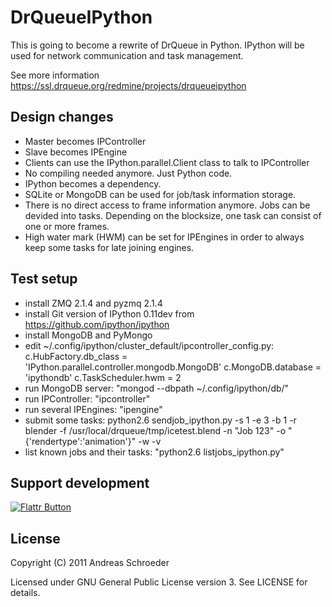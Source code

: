 DrQueueIPython
==============

This is going to become a rewrite of DrQueue in Python. IPython will be used for network communication and task management.

See more information https://ssl.drqueue.org/redmine/projects/drqueueipython


Design changes
--------------

* Master becomes IPController
* Slave becomes IPEngine
* Clients can use the IPython.parallel.Client class to talk to IPController
* No compiling needed anymore. Just Python code.
* IPython becomes a dependency.
* SQLite or MongoDB can be used for job/task information storage.
* There is no direct access to frame information anymore. Jobs can be devided into tasks. Depending on the blocksize, one task can consist of one or more frames.
* High water mark (HWM) can be set for IPEngines in order to always keep some tasks for late joining engines.


Test setup
----------

* install ZMQ 2.1.4 and pyzmq 2.1.4
* install Git version of IPython 0.11dev from https://github.com/ipython/ipython
* install MongoDB and PyMongo
* edit ~/.config/ipython/cluster_default/ipcontroller_config.py:
  c.HubFactory.db_class = 'IPython.parallel.controller.mongodb.MongoDB'
  c.MongoDB.database = 'ipythondb'
  c.TaskScheduler.hwm = 2
* run MongoDB server: "mongod --dbpath ~/.config/ipython/db/"
* run IPController: "ipcontroller"
* run several IPEngines: "ipengine"
* submit some tasks:
  python2.6 sendjob_ipython.py -s 1 -e 3 -b 1 -r blender -f /usr/local/drqueue/tmp/icetest.blend -n "Job 123" -o "{'rendertype':'animation'}" -w -v
* list known jobs and their tasks: "python2.6 listjobs_ipython.py"


Support development
-------------------

[![Flattr Button](http://api.flattr.com/button/button-static-50x60.png "Flattr This!")](http://flattr.com/thing/181901/DrQueueIPython-project "DrQueueIPython project")


License
-------

Copyright (C) 2011 Andreas Schroeder

Licensed under GNU General Public License version 3. See LICENSE for details.